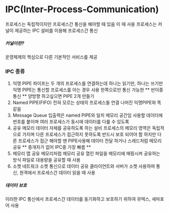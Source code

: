 # IPC(Inter-Process-Communication)
프로세스는 독립적이지만 프로세스간 통신을 해야할 때 있음 이 때 사용
프로세스는 커널이 제공하는 IPC 설비를 이용해 프로세스간 통신
##### 커널이란?
운영체제의 핵심으로 다른 기본적인 서비스를 제공
### IPC 종류
1. 익명 PIPE
파이프는 두 개의 프로세스를 연결하는데 하나는 읽기만, 하나는 쓰기만
익명 PIPE는 통신할 프로세스를 아는 경우 사용
한쪽으로만 통신 가능한 ** 반이중통신 **
양방향 하고싶으면 PIPE 2개 만들기
2. Named PIPE(FIFO)
전혀 모르는 상태의 프로세스들 연결
나머진 익명PIPE와 똑같음
3. Message Queue
입출력은 named PIPE와 일치
메모리 공간임
사용할 데이터에 번호를 붙이며 여러 프로세스가 동시에 데이터를 다룰 수 있도록
4. 공유 메모리
데이터 자체를 공유하도록 하는 설비
프로세스의 메모리 영역은 독립적으로 가지며 다른 프로세스가 접근하지 못하도록 반드시 보호 되어야 함
하지만 다른 프로세스가 접근 해야할 땐 PIPE사용해 데이터 전달 하거나 스레드처럼 메모리 공유
** 중개자가 없어 IPC중 가장 빠름 **
5. 메모리 맵
공유 메모리처럼 메모리 공유
열린 파일을 메모리에 매핑시켜 공유하는 방식
파일로 대용량을 공유할 때 사용
6. 소켓
네트워크 소켓 통신으로 데이터 공유
클라이언트와 서버가 소켓 사용하여 통신, 원격에서 프로세스간 데이터 읽을 때 사용
##### 데이터 보호
이러한 IPC 통신에서 프로세스간 데이터를 동기화하고 보호하기 위하여 뮤텍스, 세마포어 사용